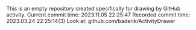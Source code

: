 This is an empty repository created specifically for drawing by GitHub activity.
Current commit time: 2023.11.05 22:25:47
Recorded commit time: 2023.03.24 22:25:14(3)
Look at: github.com/baderik/ActivityDrawer
